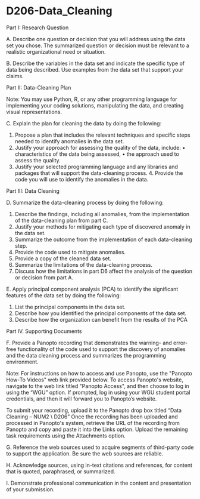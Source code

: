 # D206-Data_Cleaning

Part I: Research Question

A.  Describe one question or decision that you will address using the data set you chose. The summarized question or decision must be relevant to a realistic organizational need or situation. 
 
B.  Describe the variables in the data set and indicate the specific type of data being described. Use examples from the data set that support your claims. 

Part II: Data-Cleaning Plan

Note: You may use Python, R, or any other programming language for implementing your coding solutions, manipulating the data, and creating visual representations.
 
C.  Explain the plan for cleaning the data by doing the following:
1.  Propose a plan that includes the relevant techniques and specific steps needed to identify anomalies in the data set. 
2.  Justify your approach for assessing the quality of the data, include:
•  characteristics of the data being assessed,
•  the approach used to assess the quality.
3. Justify your selected programming language and any libraries and packages that will support	the data-cleaning process. 
      4.  Provide the code you will use to identify the anomalies in the data.

Part III: Data Cleaning

D.  Summarize the data-cleaning process by doing the following:
1.  Describe the findings, including all anomalies, from the implementation of the data-cleaning plan from part C. 
2.  Justify your methods for mitigating each type of discovered anomaly in the data set. 
3.  Summarize the outcome from the implementation of each data-cleaning step. 
4.  Provide the code used to mitigate anomalies. 
5.  Provide a copy of the cleaned data set. 
6.  Summarize the limitations of the data-cleaning process. 
7.  Discuss how the limitations in part D6 affect the analysis of the question or decision from part A. 
 
E.  Apply principal component analysis (PCA) to identify the significant features of the data set by doing the following:
1.  List the principal components in the data set. 
2.  Describe how you identified the principal components of the data set. 
3.  Describe how the organization can benefit from the results of the PCA 

Part IV. Supporting Documents

F.  Provide a Panopto recording that demonstrates the warning- and error-free functionality of the code used to support the discovery of anomalies and the data cleaning process and summarizes the programming environment. 

Note: For instructions on how to access and use Panopto, use the "Panopto How-To Videos" web link provided below. To access Panopto's website, navigate to the web link titled "Panopto Access", and then choose to log in using the “WGU” option. If prompted, log in using your WGU student portal credentials, and then it will forward you to Panopto’s website.
 
To submit your recording, upload it to the Panopto drop box titled “Data Cleaning – NUM2 \ D206” Once the recording has been uploaded and processed in Panopto's system, retrieve the URL of the recording from Panopto and copy and paste it into the Links option. Upload the remaining task requirements using the Attachments option.
 
G.  Reference the web sources used to acquire segments of third-party code to support the application. Be sure the web sources are reliable.
 
H.  Acknowledge sources, using in-text citations and references, for content that is quoted, paraphrased, or summarized. 
 
I.  Demonstrate professional communication in the content and presentation of your submission. 



